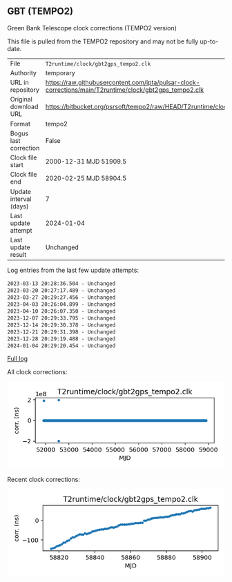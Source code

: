 
## GBT (TEMPO2)

Green Bank Telescope clock corrections (TEMPO2 version)

This file is pulled from the TEMPO2 repository and may not be fully
up-to-date.

|     |     |
|:--- |:--- |
| File | `T2runtime/clock/gbt2gps_tempo2.clk` |
| Authority | temporary |
| URL in repository | <https://raw.githubusercontent.com/ipta/pulsar-clock-corrections/main/T2runtime/clock/gbt2gps_tempo2.clk> |
| Original download URL | <https://bitbucket.org/psrsoft/tempo2/raw/HEAD/T2runtime/clock/gbt2gps.clk> |
| Format | tempo2 |
| Bogus last correction | False |
| Clock file start | 2000-12-31 MJD 51909.5 |
| Clock file end | 2020-02-25 MJD 58904.5 |
| Update interval (days) | 7 |
| Last update attempt | 2024-01-04 |
| Last update result | Unchanged |

Log entries from the last few update attempts:
```
2023-03-13 20:28:36.504 - Unchanged
2023-03-20 20:27:17.489 - Unchanged
2023-03-27 20:29:27.456 - Unchanged
2023-04-03 20:26:04.899 - Unchanged
2023-04-10 20:26:07.350 - Unchanged
2023-12-07 20:29:33.795 - Unchanged
2023-12-14 20:29:30.378 - Unchanged
2023-12-21 20:29:31.398 - Unchanged
2023-12-28 20:29:19.488 - Unchanged
2024-01-04 20:29:20.454 - Unchanged
```
[Full log](https://raw.githubusercontent.com/ipta/pulsar-clock-corrections/main/log/T2runtime/clock/gbt2gps_tempo2.clk.log)


All clock corrections:

![plot of all clock corrections](gbt2gps_tempo2.clk.png "All corrections")

Recent clock corrections:

![plot of recent clock corrections](gbt2gps_tempo2.clk.short.png "Recent corrections")

